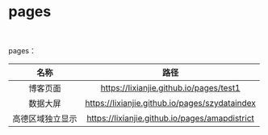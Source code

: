 # pages

<br/>

pages：

| 名称 | 路径 | 
:---:|:-----:
| 博客页面 | https://Iixianjie.github.io/pages/test1 |
| 数据大屏 | https://Iixianjie.github.io/pages/szydataindex |
| 高德区域独立显示 | https://Iixianjie.github.io/pages/amapdistrict |
